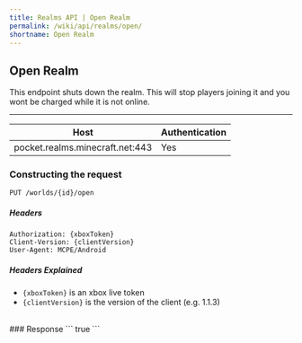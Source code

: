 ```yaml
---
title: Realms API | Open Realm
permalink: /wiki/api/realms/open/
shortname: Open Realm
---
```

## Open Realm
This endpoint shuts down the realm. This will stop players joining it and you wont be charged while it is not online.

---

|Host|Authentication|
|----|--------------|
|pocket.realms.minecraft.net:443|Yes|
  
### Constructing the request
```
PUT /worlds/{id}/open
```
  
##### Headers
```
Authorization: {xboxToken}
Client-Version: {clientVersion}
User-Agent: MCPE/Android
```
  
##### Headers Explained
* `{xboxToken}` is an xbox live token  
* `{clientVersion}` is the version of the client (e.g. 1.1.3)  
  
<br>
### Response
```
true
```
